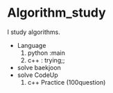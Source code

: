 # Algorithm_study
I study algorithms.

- Language
  1. python :main
  2. c++ : trying;;
- solve baekjoon
- solve CodeUp
  1. c++ Practice (100question)

